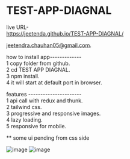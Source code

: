

 # TEST-APP-DIAGNAL
 live URL-   
 https://jeetenda.github.io/TEST-APP-DIAGNAL/
  
jeetendra.chauhan05@gmail.com. 

 how to install app-------------    
1 copy folder from github.       
2 cd TEST APP DIAGNAL.    
3 npm install.    
4 it will start at default port in browser. 

features ----------------------  
1 api call with redux and thunk.    
2 tailwind css.   
3 progressive and responsive images.   
4 lazy loading.   
5 responsive for mobile.      

** some ui pending from css side 

![image](https://user-images.githubusercontent.com/45250795/233807434-81b14022-1556-424c-8936-9e67741a2688.png)
![image](https://user-images.githubusercontent.com/45250795/233807475-8d8db49e-0460-4e38-97eb-05a9428ce2cc.png)

